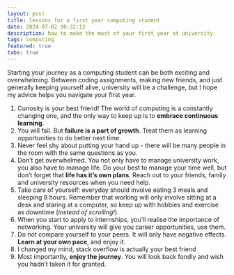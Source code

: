 ```yaml
---
layout: post
title: lessons for a first year computing student
date: 2024-07-02 00:32:13
description: how to make the most of your first year at university
tags: computing
featured: true
tabs: true
---
```

Starting your journey as a computing student can be both exciting and overwhelming. Between coding assignments, making new friends, and just generally keeping yourself alive, university will be a challenge, but I hope my advice helps you navigate your first year.

1. Curiosity is your best friend! The world of computing is a constantly changing one, and the only way to keep up is to **embrace continuous learning**.
2. You will fail. But **failure is a part of growth**. Treat them as learning opportunities to do better next time.
3. Never feel shy about putting your hand up - there will be many people in the room with the same questions as you.
4. Don’t get overwhelmed. You not only have to manage university work, you also have to manage life. Do your best to manage your time well, but don’t forget that **life has it’s own plans**. Reach out to your friends, family and university resources when you need help.
5. Take care of yourself: everyday should involve eating 3 meals and sleeping 8 hours. Remember that working will only involve sitting at a desk and staring at a computer, so keep up with hobbies and exercise as downtime (*instead of scrolling!*).
6. When you start to apply to internships, you’ll realise the importance of networking. Your university will give you career opportunities, use them.
7. Do not compare yourself to your peers. It will only have negative effects. **Learn at your own pace**, and enjoy it.
8. I changed my mind, stack overflow is actually your best friend
9. Most importantly, **enjoy the journey**. You will look back fondly and wish you hadn’t taken it for granted.
